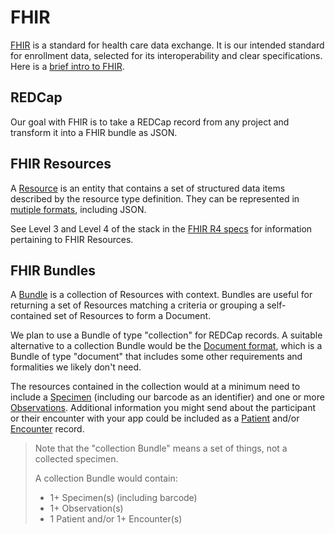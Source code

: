 # FHIR

[FHIR](https://www.hl7.org/fhir/) is a standard for health care data exchange.
It is our intended standard for enrollment data, selected for its interoperability and clear specifications.
Here is a [brief intro to FHIR](http://www.hl7.org/implement/standards/fhir/overview-dev.html).


## REDCap

Our goal with FHIR is to take a REDCap record from any project and transform it into a FHIR bundle as JSON.


## FHIR Resources

A [Resource](http://www.hl7.org/implement/standards/fhir/resource.html) is an entity that contains a set of structured data items described by the resource type definition.
They can be represented in [mutiple formats](http://www.hl7.org/implement/standards/fhir/formats.html), including JSON.

See Level 3 and Level 4 of the stack in the [FHIR R4 specs](http://www.hl7.org/implement/standards/fhir/modules.html) for information pertaining to FHIR Resources.


## FHIR Bundles

A [Bundle](http://www.hl7.org/implement/standards/fhir/bundle.html) is a collection of Resources with context.
Bundles are useful for returning a set of Resources matching a criteria or grouping a self-contained set of Resources to form a Document.

We plan to use a Bundle of type "collection" for REDCap records.
A suitable alternative to a collection Bundle would be the [Document format](http://www.hl7.org/implement/standards/fhir/documents.html), which is a Bundle of type "document" that includes some other requirements and formalities we likely don't need.

The resources contained in the collection would at a minimum need to include a [Specimen](http://www.hl7.org/implement/standards/fhir/specimen.html) (including our barcode as an identifier) and one or more [Observations](http://www.hl7.org/implement/standards/fhir/observation.html).
Additional information you might send about the participant or their encounter with your app could be included as a [Patient](http://www.hl7.org/implement/standards/fhir/patient.html) and/or [Encounter](http://www.hl7.org/implement/standards/fhir/encounter.html) record.

> Note that the "collection Bundle" means a set of things, not a collected specimen.
>
> A collection Bundle would contain:
> * 1+ Specimen(s) (including barcode)
> * 1+ Observation(s)
> * 1 Patient and/or 1+ Encounter(s)
